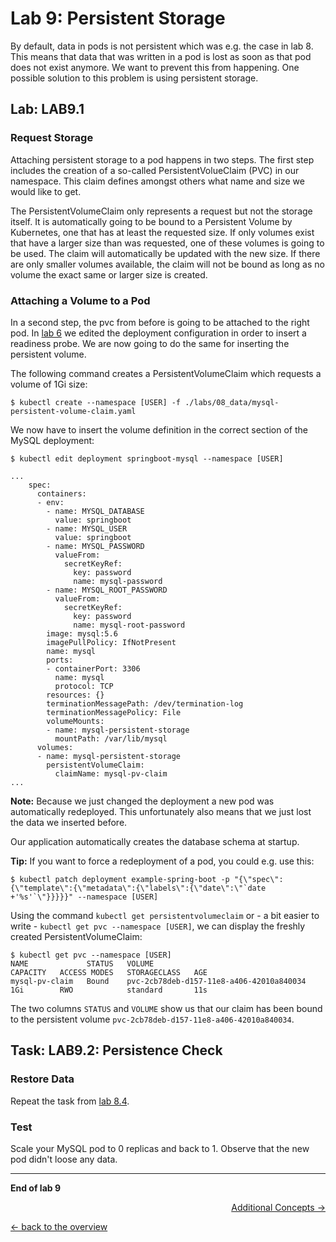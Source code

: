 # Lab 9: Persistent Storage

By default, data in pods is not persistent which was e.g. the case in lab 8. This means that data that was written in a pod is lost as soon as that pod does not exist anymore. We want to prevent this from happening. One possible solution to this problem is using persistent storage.


## Lab: LAB9.1

### Request Storage

Attaching persistent storage to a pod happens in two steps. The first step includes the creation of a so-called PersistentVolueClaim (PVC) in our namespace. This claim defines amongst others what name and size we would like to get.

The PersistentVolumeClaim only represents a request but not the storage itself. It is automatically going to be bound to a Persistent Volume by Kubernetes, one that has at least the requested size. If only volumes exist that have a larger size than was requested, one of these volumes is going to be used. The claim will automatically be updated with the new size. If there are only smaller volumes available, the claim will not be bound as long as no volume the exact same or larger size is created.


### Attaching a Volume to a Pod

In a second step, the pvc from before is going to be attached to the right pod. In [lab 6](06_scale.md) we edited the deployment configuration in order to insert a readiness probe. We are now going to do the same for inserting the persistent volume.

The following command creates a PersistentVolumeClaim which requests a volume of 1Gi size:

```
$ kubectl create --namespace [USER] -f ./labs/08_data/mysql-persistent-volume-claim.yaml
```

We now have to insert the volume definition in the correct section of the MySQL deployment:

```
$ kubectl edit deployment springboot-mysql --namespace [USER]
```
```
...
    spec:
      containers:
      - env:
        - name: MYSQL_DATABASE
          value: springboot
        - name: MYSQL_USER
          value: springboot
        - name: MYSQL_PASSWORD
          valueFrom:
            secretKeyRef:
              key: password
              name: mysql-password
        - name: MYSQL_ROOT_PASSWORD
          valueFrom:
            secretKeyRef:
              key: password
              name: mysql-root-password
        image: mysql:5.6
        imagePullPolicy: IfNotPresent
        name: mysql
        ports:
        - containerPort: 3306
          name: mysql
          protocol: TCP
        resources: {}
        terminationMessagePath: /dev/termination-log
        terminationMessagePolicy: File
        volumeMounts:
        - name: mysql-persistent-storage
          mountPath: /var/lib/mysql
      volumes:
      - name: mysql-persistent-storage
        persistentVolumeClaim:
          claimName: mysql-pv-claim
...
```

**Note:** Because we just changed the deployment a new pod was automatically redeployed. This unfortunately also means that we just lost the data we inserted before.

Our application automatically creates the database schema at startup.

**Tip:** If you want to force a redeployment of a pod, you could e.g. use this:

```
$ kubectl patch deployment example-spring-boot -p "{\"spec\":{\"template\":{\"metadata\":{\"labels\":{\"date\":\"`date +'%s'`\"}}}}}" --namespace [USER]
```

Using the command `kubectl get persistentvolumeclaim` or - a bit easier to write - `kubectl get pvc --namespace [USER]`, we can display the freshly created PersistentVolumeClaim:

```
$ kubectl get pvc --namespace [USER]
NAME             STATUS   VOLUME                                     CAPACITY   ACCESS MODES   STORAGECLASS   AGE
mysql-pv-claim   Bound    pvc-2cb78deb-d157-11e8-a406-42010a840034   1Gi        RWO            standard       11s
```

The two columns `STATUS` and `VOLUME` show us that our claim has been bound to the persistent volume `pvc-2cb78deb-d157-11e8-a406-42010a840034`.


## Task: LAB9.2: Persistence Check

### Restore Data

Repeat the task from [lab 8.4](08_database.md#l%C3solution-lab84).


### Test

Scale your MySQL pod to 0 replicas and back to 1. Observe that the new pod didn't loose any data.

---

**End of lab 9**

<p width="100px" align="right"><a href="10_additional_concepts.md">Additional Concepts →</a></p>

[← back to the overview](../README.md)
